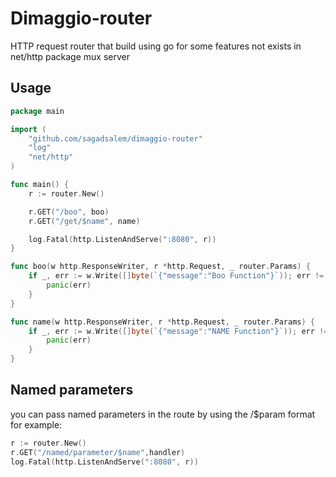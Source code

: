 # Dimaggio-router

<p>HTTP request router that build using go for some features not exists in net/http package mux server</p>

## Usage

```go
package main

import (
	"github.com/sagadsalem/dimaggio-router"
	"log"
	"net/http"
)

func main() {
	r := router.New()

	r.GET("/boo", boo)
	r.GET("/get/$name", name)

	log.Fatal(http.ListenAndServe(":8080", r))
}

func boo(w http.ResponseWriter, r *http.Request, _ router.Params) {
	if _, err := w.Write([]byte(`{"message":"Boo Function"}`)); err != nil {
		panic(err)
	}
}

func name(w http.ResponseWriter, r *http.Request, _ router.Params) {
	if _, err := w.Write([]byte(`{"message":"NAME Function"}`)); err != nil {
		panic(err)
	}
}

```

## Named parameters

<p>you can pass named parameters in the route by using the /$param format for example:</p>

```go
r := router.New()
r.GET("/named/parameter/$name",handler)
log.Fatal(http.ListenAndServe(":8080", r))
```